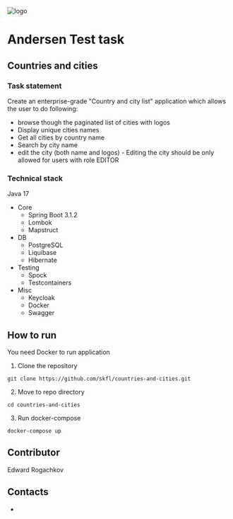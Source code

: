 ![logo](https://static.andersenlab.com/andersenlab/new-andersensite/logo-social.png)

# Andersen Test task
## Countries and cities
### Task statement
Create an enterprise-grade "Country and city list" application which allows the user to do following:
*  browse though the paginated list of cities with logos
* Display unique cities names
* Get all cities by country name
* Search by city name
* edit the city (both name and logos) - Editing the city should be only allowed for users with role EDITOR

### Technical stack

Java 17

* Core
    * Spring Boot 3.1.2
    * Lombok
    * Mapstruct
* DB
    * PostgreSQL
    * Liquibase
    * Hibernate
* Testing
    * Spock
    * Testcontainers
* Misc
    * Keycloak
    * Docker
    * Swagger

## How to run
You need Docker to run application
1) Clone the repository

```shell
git clone https://github.com/skfl/countries-and-cities.git
```
2) Move to repo directory
```shell
cd countries-and-cities
```
3) Run docker-compose
```shell
docker-compose up
```
## Contributor
Edward Rogachkov

## Contacts 
* <a href="https://t.me/ssskyfall" style="text-decoration: none;color: white"> Telegram</a>
    